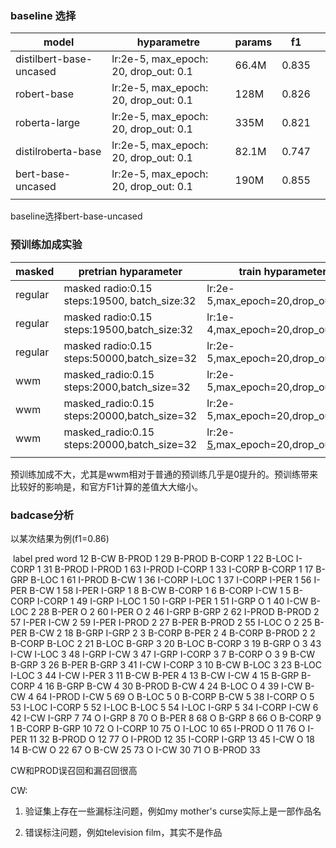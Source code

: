### baseline 选择

| model                   | hyparametre                           | params | f1    |      |
| ----------------------- | ------------------------------------- | ------ | ----- | ---- |
| distilbert-base-uncased | lr:2e-5, max_epoch: 20, drop_out: 0.1 | 66.4M  | 0.835 |      |
| robert-base             | lr:2e-5, max_epoch: 20, drop_out: 0.1 | 128M   | 0.826 |      |
| roberta-large           | lr:2e-5, max_epoch: 20, drop_out: 0.1 | 335M   | 0.821 |      |
| distilroberta-base      | lr:2e-5, max_epoch: 20, drop_out: 0.1 | 82.1M  | 0.747 |      |
| bert-base-uncased       | lr:2e-5, max_epoch: 20, drop_out: 0.1 | 190M   | 0.855 |      |
|                         |                                       |        |       |      |

baseline选择bert-base-uncased

### 预训练加成实验

| masked  | pretrian hyparameter                         | train hyparameter                      | f1    |
| ------- | -------------------------------------------- | -------------------------------------- | ----- |
| regular | masked radio:0.15 steps:19500, batch_size:32 | lr:2e-5,max_epoch=20,drop_out:0.1      | 0.864 |
| regular | masked radio:0.15 steps:19500,batch_size:32  | lr:1e-4,max_epoch=20,drop_out:0.1      | 0.852 |
| regular | masked radio:0.15 steps:50000,batch_size=32  | lr:2e-5,max_epoch=20,drop_out:0.1      | 0.860 |
| wwm     | masked_radio:0.15 steps:2000,batch_size=32   | lr:2e-5,max_epoch=20,drop_out:0.1      | 0.859 |
| wwm     | masked_radio:0.15 steps:20000,batch_size=32  | lr:2e-5,max_epoch=20,drop_out:0.1      | 0.854 |
| wwm     | masked_radio:0.15 steps:20000,batch_size=32  | lr:2e-[5](),max_epoch=20,drop_out:0.15 | 0.860 |
|         |                                              |                                        |       |

预训练加成不大，尤其是wwm相对于普通的预训练几乎是0提升的。预训练带来比较好的影响是，和官方F1计算的差值大大缩小。

### badcase分析

以某次结果为例(f1=0.86)

​		label    pred      word
12    B-CW  B-PROD     1
29  B-PROD  B-CORP     1
22   B-LOC  I-CORP     1
31  B-PROD  I-PROD     1
63  I-PROD  I-CORP     1
33  I-CORP  B-CORP     1
17   B-GRP   B-LOC     1
61  I-PROD    B-CW     1
36  I-CORP   I-LOC     1
37  I-CORP   I-PER     1
56   I-PER    B-CW     1
58   I-PER   I-GRP     1
8     B-CW  B-CORP     1
6   B-CORP    I-CW     1
5   B-CORP  I-CORP     1
49   I-GRP   I-LOC     1
50   I-GRP   I-PER     1
51   I-GRP       O     1
40    I-CW   B-LOC     2
28   B-PER       O     2
60   I-PER       O     2
46   I-GRP   B-GRP     2
62  I-PROD  B-PROD     2
57   I-PER    I-CW     2
59   I-PER  I-PROD     2
27   B-PER  B-PROD     2
55   I-LOC       O     2
25   B-PER    B-CW     2
18   B-GRP   I-GRP     2
3   B-CORP   B-PER     2
4   B-CORP  B-PROD     2
2   B-CORP   B-LOC     2
21   B-LOC   B-GRP     3
20   B-LOC  B-CORP     3
19   B-GRP       O     3
43    I-CW   I-LOC     3
48   I-GRP    I-CW     3
47   I-GRP  I-CORP     3
7   B-CORP       O     3
9     B-CW   B-GRP     3
26   B-PER   B-GRP     3
41    I-CW  I-CORP     3
10    B-CW   B-LOC     3
23   B-LOC   I-LOC     3
44    I-CW   I-PER     3
11    B-CW   B-PER     4
13    B-CW    I-CW     4
15   B-GRP  B-CORP     4
16   B-GRP    B-CW     4
30  B-PROD    B-CW     4
24   B-LOC       O     4
39    I-CW    B-CW     4
64  I-PROD    I-CW     5
69       O   B-LOC     5
0   B-CORP    B-CW     5
38  I-CORP       O     5
53   I-LOC  I-CORP     5
52   I-LOC   B-LOC     5
54   I-LOC   I-GRP     5
34  I-CORP    I-CW     6
42    I-CW   I-GRP     7
74       O   I-GRP     8
70       O   B-PER     8
68       O   B-GRP     8
66       O  B-CORP     9
1   B-CORP   B-GRP    10
72       O  I-CORP    10
75       O   I-LOC    10
65  I-PROD       O    11
76       O   I-PER    11
32  B-PROD       O    12
77       O  I-PROD    12
35  I-CORP   I-GRP    13
45    I-CW       O    18
14    B-CW       O    22
67       O    B-CW    25
73       O    I-CW    30
71       O  B-PROD    33

CW和PROD误召回和漏召回很高

CW:

1. 验证集上存在一些漏标注问题，例如my mother's curse实际上是一部作品名

2. 错误标注问题，例如television film，其实不是作品



